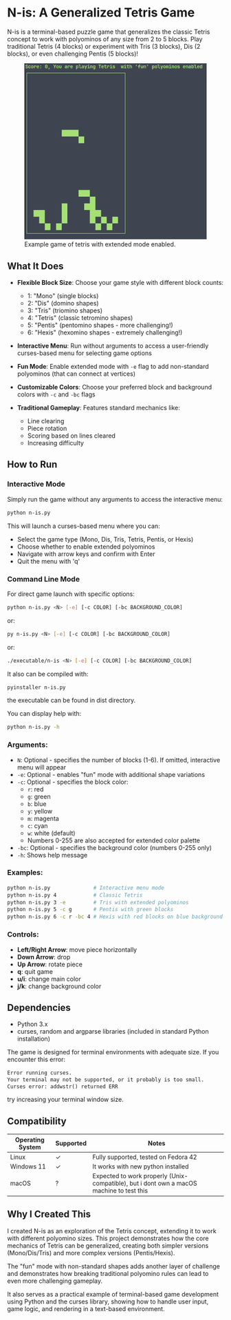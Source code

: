 # N-is: A Generalized Tetris Game

N-is is a terminal-based puzzle game that generalizes the classic Tetris concept to work with polyominos of any size from 2 to 5 blocks. Play traditional Tetris (4 blocks) or experiment with Tris (3 blocks), Dis (2 blocks), or even challenging Pentis (5 blocks)!

<figure>
    <img src="./example.png"
         alt="...">
    <figcaption>Example game of tetris with extended mode enabled.</figcaption>
</figure>


## What It Does

- **Flexible Block Size**: Choose your game style with different block counts:
  - 1: "Mono" (single blocks)
  - 2: "Dis" (domino shapes)
  - 3: "Tris" (triomino shapes)
  - 4: "Tetris" (classic tetromino shapes)
  - 5: "Pentis" (pentomino shapes - more challenging!)
  - 6: "Hexis" (hexomino shapes - extremely challenging!)

- **Interactive Menu**: Run without arguments to access a user-friendly curses-based menu for selecting game options

- **Fun Mode**: Enable extended mode with `-e` flag to add non-standard polyominos (that can connect at vertices)

- **Customizable Colors**: Choose your preferred block and background colors with `-c` and `-bc` flags

- **Traditional Gameplay**: Features standard mechanics like:
  - Line clearing
  - Piece rotation
  - Scoring based on lines cleared
  - Increasing difficulty

## How to Run

### Interactive Mode 

Simply run the game without any arguments to access the interactive menu:

```bash
python n-is.py
```

This will launch a curses-based menu where you can:
- Select the game type (Mono, Dis, Tris, Tetris, Pentis, or Hexis)
- Choose whether to enable extended polyominos
- Navigate with arrow keys and confirm with Enter
- Quit the menu with 'q'

### Command Line Mode

For direct game launch with specific options:

```bash
python n-is.py <N> [-e] [-c COLOR] [-bc BACKGROUND_COLOR]
```

or:

```bash
py n-is.py <N> [-e] [-c COLOR] [-bc BACKGROUND_COLOR]
```

or:

```bash
./executable/n-is <N> [-e] [-c COLOR] [-bc BACKGROUND_COLOR]
```

It also can be compiled with:

```bash
pyinstaller n-is.py
```
the executable can be found in dist directory.


You can display help with:
```bash
python n-is.py -h
```

### Arguments:

- `N`: Optional - specifies the number of blocks (1-6). If omitted, interactive menu will appear
- `-e`: Optional - enables "fun" mode with additional shape variations
- `-c`: Optional - specifies the block color:
  - `r`: red
  - `g`: green
  - `b`: blue
  - `y`: yellow
  - `m`: magenta
  - `c`: cyan
  - `w`: white (default)
  - Numbers 0-255 are also accepted for extended color palette
- `-bc`: Optional - specifies the background color (numbers 0-255 only)
- `-h`: Shows help message
### Examples:

```bash
python n-is.py              # Interactive menu mode
python n-is.py 4            # Classic Tetris
python n-is.py 3 -e         # Tris with extended polyominos
python n-is.py 5 -c g       # Pentis with green blocks
python n-is.py 6 -c r -bc 4 # Hexis with red blocks on blue background
```

### Controls:

- **Left/Right Arrow**: move piece horizontally
- **Down Arrow**: drop
- **Up Arrow**: rotate piece
- **q**: quit game
- **u/i**: change main color
- **j/k**: change background color


## Dependencies

- Python 3.x
- curses, random and argparse libraries (included in standard Python installation)

The game is designed for terminal environments with adequate size. If you encounter this error:
```
Error running curses.
Your terminal may not be supported, or it probably is too small.
Curses error: addwstr() returned ERR
```
try increasing your terminal window size.

## Compatibility

| Operating System | Supported  | Notes                                          |
|------------------|------------|------------------------------------------------|
| Linux            | ✓          | Fully supported, tested on Fedora 42           |
| Windows 11       | ✓          | It works with new python installed             |
| macOS            | ?          | Expected to work properly (Unix-compatible), but i dont own a macOS machine to test this          |

## Why I Created This

I created N-is as an exploration of the Tetris concept, extending it to work with different polyomino sizes. This project demonstrates how the core mechanics of Tetris can be generalized, creating both simpler versions (Mono/Dis/Tris) and more complex versions (Pentis/Hexis).

The "fun" mode with non-standard shapes adds another layer of challenge and demonstrates how breaking traditional polyomino rules can lead to even more challenging gameplay.

It also serves as a practical example of terminal-based game development using Python and the curses library, showing how to handle user input, game logic, and rendering in a text-based environment.
